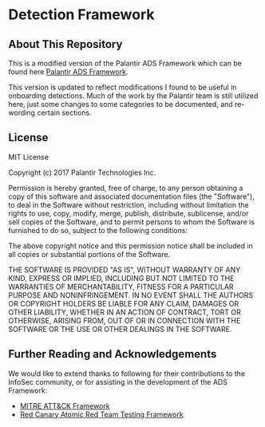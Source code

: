 # Detection Framework

## About This Repository
This is a modified version of the Palantir ADS Framework which can be found here [Palantir ADS Framework](https://github.com/palantir/alerting-detection-strategy-framework/).

This version is updated to reflect modifications I found to be useful in onboarding detections. Much of the work by the Palantir team is still utilized here, just some changes to some categories to be documented, and re-wording certain sections.

## License
MIT License

Copyright (c) 2017 Palantir Technologies Inc.

Permission is hereby granted, free of charge, to any person obtaining a copy
of this software and associated documentation files (the "Software"), to deal
in the Software without restriction, including without limitation the rights
to use, copy, modify, merge, publish, distribute, sublicense, and/or sell
copies of the Software, and to permit persons to whom the Software is
furnished to do so, subject to the following conditions:

The above copyright notice and this permission notice shall be included in all
copies or substantial portions of the Software.

THE SOFTWARE IS PROVIDED "AS IS", WITHOUT WARRANTY OF ANY KIND, EXPRESS OR
IMPLIED, INCLUDING BUT NOT LIMITED TO THE WARRANTIES OF MERCHANTABILITY,
FITNESS FOR A PARTICULAR PURPOSE AND NONINFRINGEMENT. IN NO EVENT SHALL THE
AUTHORS OR COPYRIGHT HOLDERS BE LIABLE FOR ANY CLAIM, DAMAGES OR OTHER
LIABILITY, WHETHER IN AN ACTION OF CONTRACT, TORT OR OTHERWISE, ARISING FROM,
OUT OF OR IN CONNECTION WITH THE SOFTWARE OR THE USE OR OTHER DEALINGS IN THE
SOFTWARE.

## Further Reading and Acknowledgements

We would like to extend thanks to following for their contributions to the InfoSec community, or for assisting in the development of the ADS Framework:

* [MITRE ATT&CK Framework](https://attack.mitre.org/wiki/Main_Page)
* [Red Canary Atomic Red Team Testing Framework](https://github.com/redcanaryco/atomic-red-team)
